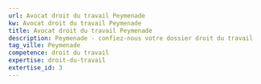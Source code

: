 ```yaml
---
url: Avocat droit du travail Peymenade
kw: Avocat droit du travail Peymenade
title: Avocat droit du travail Peymenade
description: Peymenade - confiez-nous votre dossier droit du travail
tag_ville: Peymenade
competence: droit du travail
expertise: droit-du-travail
extertise_id: 3
---
```

